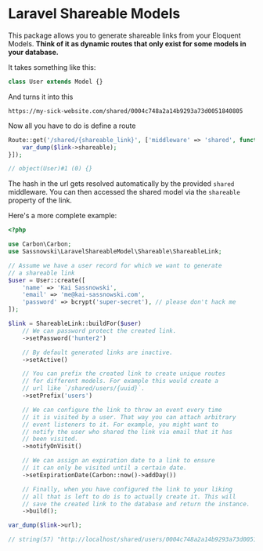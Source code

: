 # Laravel Shareable Models

This package allows you to generate shareable links from your Eloquent Models. **Think of it as dynamic routes that only exist for some models in your database.**

It takes something like this:

```php
class User extends Model {}
```

And turns it into this

```
https://my-sick-website.com/shared/0004c748a2a14b9293a73d0051840805
```

Now all you have to do is define a route

```php
Route::get('/shared/{shareable_link}', ['middleware' => 'shared', function (ShareableLink $link) {
    var_dump($link->shareable);
}]);

// object(User)#1 (0) {}
```

The hash in the url gets resolved automatically by the provided `shared` middleware. You can then accessed the shared model via the `shareable` property of the link.

Here's a more complete example:

```php
<?php

use Carbon\Carbon;
use Sassnowski\LaravelShareableModel\Shareable\ShareableLink;

// Assume we have a user record for which we want to generate 
// a shareable link 
$user = User::create([
    'name' => 'Kai Sassnowski',
    'email' => 'me@kai-sassnowski.com',
    'password' => bcrypt('super-secret'), // please don't hack me
]);

$link = ShareableLink::buildFor($user)
    // We can password protect the created link.
    ->setPassword('hunter2')

    // By default generated links are inactive.
    ->setActive()

    // You can prefix the created link to create unique routes
    // for different models. For example this would create a 
    // url like `/shared/users/{uuid}`.
    ->setPrefix('users')

    // We can configure the link to throw an event every time
    // it is visited by a user. That way you can attach arbitrary
    // event listeners to it. For example, you might want to
    // notify the user who shared the link via email that it has
    // been visited.
    ->notifyOnVisit()

    // We can assign an expiration date to a link to ensure
    // it can only be visited until a certain date.
    ->setExpirationDate(Carbon::now()->addDay())

    // Finally, when you have configured the link to your liking
    // all that is left to do is to actually create it. This will
    // save the created link to the database and return the instance.
    ->build();

var_dump($link->url);

// string(57) "http://localhost/shared/users/0004c748a2a14b9293a73d0051840805"
```



